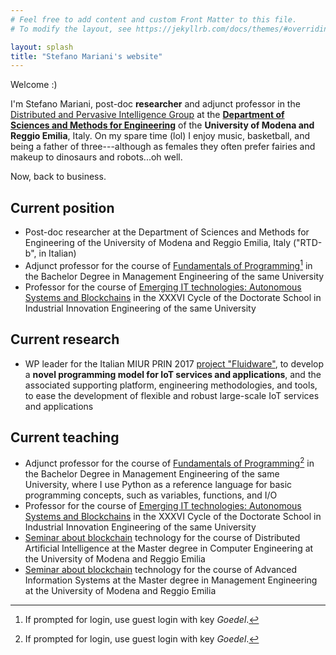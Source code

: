 ```yaml
---
# Feel free to add content and custom Front Matter to this file.
# To modify the layout, see https://jekyllrb.com/docs/themes/#overriding-theme-defaults

layout: splash
title: "Stefano Mariani's website"
---
```


Welcome :)

I'm Stefano Mariani, post-doc **researcher** and adjunct professor in the [Distributed and Pervasive Intelligence Group](http://dipi.unimore.it) at the [**Department of Sciences and Methods for Engineering**](https://www.dismi.unimore.it/site/en/home.html) of the **University of Modena and Reggio Emilia**, Italy.
On my spare time (lol) I enjoy music, basketball, and being a father of three---although as females they often prefer fairies and makeup to dinosaurs and robots...oh well.

Now, back to business.

## Current position

 - Post-doc researcher at the Department of Sciences and Methods for Engineering of the University of Modena and Reggio Emilia, Italy ("RTD-b", in Italian)
 - Adjunct professor for the course of [Fundamentals of Programming](https://dolly.ingre.unimore.it/2020/course/view.php?id=132)[^1] in the Bachelor Degree in Management Engineering of the same University
 - Professor for the course of [Emerging IT technologies: Autonomous Systems and Blockchains](https://github.com/smarianimore/phdXXXVI-asb) in the XXXVI Cycle of the Doctorate School in Industrial Innovation Engineering of the same University

## Current research

 - WP leader for the Italian MIUR PRIN 2017 [project "Fluidware"](https://fluidware-project.github.io), to develop a **novel programming model for IoT services and applications**, and the associated supporting platform, engineering methodologies, and tools, to ease the development of flexible and robust large-scale IoT services and applications

## Current teaching

 - Adjunct professor for the course of [Fundamentals of Programming](https://dolly.ingre.unimore.it/2020/course/view.php?id=132)[^1] in the Bachelor Degree in Management Engineering of the same University, where I use Python as a reference language for basic programming concepts, such as variables, functions, and I/O
 - Professor for the course of [Emerging IT technologies: Autonomous Systems and Blockchains](https://github.com/smarianimore/phdXXXVI-asb) in the XXXVI Cycle of the Doctorate School in Industrial Innovation Engineering of the same University
 - [Seminar about blockchain](https://github.com/smarianimore/dief-daiseminar2020) technology for the course of Distributed Artificial Intelligence at the Master degree in Computer Engineering at the University of Modena and Reggio Emilia
 - [Seminar about blockchain](https://github.com/smarianimore/dismi-dsm) technology for the course of Advanced Information Systems at the Master degree in Management Engineering at the University of Modena and Reggio Emilia

[^1]: If prompted for login, use guest login with key *Goedel*.
